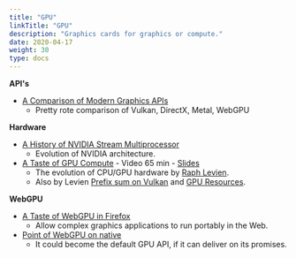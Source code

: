 ```yaml
---
title: "GPU"
linkTitle: "GPU"
description: "Graphics cards for graphics or compute."
date: 2020-04-17
weight: 30
type: docs
---
```


**API's**
* [A Comparison of Modern Graphics APIs](https://alain.xyz/blog/comparison-of-modern-graphics-apis)
  * Pretty rote comparison of Vulkan, DirectX, Metal, WebGPU

**Hardware**
* [A History of NVIDIA Stream Multiprocessor](http://fabiensanglard.net/cuda/index.html)
  * Evolution of NVIDIA architecture.
* [A Taste of GPU Compute](https://youtu.be/eqkAaplKBc4) - Video 65 min - [Slides](https://docs.google.com/presentation/d/1FRH81IW9RffkJjm6ILFZ...)
  * The evolution of CPU/GPU hardware by [Raph Levien](https://raph.levien.com/).
  * Also by Levien [Prefix sum on Vulkan](https://raphlinus.github.io/gpu/2020/04/30/prefix-sum.html) and [GPU Resources](https://raphlinus.github.io/gpu/2020/02/12/gpu-resources.html).

**WebGPU**
* [A Taste of WebGPU in Firefox](https://hacks.mozilla.org/2020/04/experimental-webgpu-in-firefox/)
  * Allow complex graphics applications to run portably in the Web.
* [Point of WebGPU on native](http://kvark.github.io/web/gpu/native/2020/05/03/point-of-webgpu-native.html)
  * It could become the default GPU API, if it can deliver on its promises.